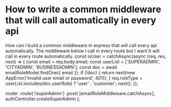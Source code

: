 
# How to write a common middleware that will call automatically in every api

How can I build a common middleware in express that will call every api automatically.
The middleware below I call in every route but I want It will call in every route automatically.
const isUser = catchAsync(async (req, res, next) => {
    const email = req.body.email;
    const userList = ['SUPERADMIN', 'CITYADMIN', 'BUSINESSADMIN'];
    const doc = await emailRoleModel.findOne({ email });
    if (!doc) {
        return next(new AppError('Invalid user email or password', 401));
    }
    req.roleType = userList.includes(doc.userRole) ? 'user' : 'customer';
    next();
});

router
    .route('/superAdmin')
    .post(
        [emailRoleMiddleware.catchAsync],
        authController.createSuperAdmin
    );


        